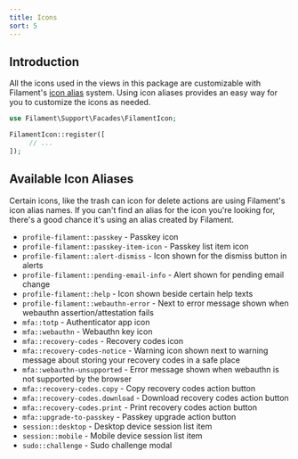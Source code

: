 ```yaml
---
title: Icons
sort: 5
---
```


## Introduction

All the icons used in the views in this package are customizable with Filament's [icon alias](https://filamentphp.com/docs/3.x/support/icons#replacing-the-default-icons) system. Using icon aliases provides an easy way for you to customize the icons as needed.

```php
use Filament\Support\Facades\FilamentIcon;

FilamentIcon::register([
     // ...
]);
```

## Available Icon Aliases

Certain icons, like the trash can icon for delete actions are using Filament's icon alias names. If you can't find an alias for the icon you're looking for, there's a good chance it's using an alias created by Filament.

- `profile-filament::passkey` - Passkey icon
- `profile-filament::passkey-item-icon` - Passkey list item icon
- `profile-filament::alert-dismiss` - Icon shown for the dismiss button in alerts
- `profile-filament::pending-email-info` - Alert shown for pending email change
- `profile-filament::help` - Icon shown beside certain help texts
- `profile-filament::webauthn-error` - Next to error message shown when webauthn assertion/attestation fails
- `mfa::totp` - Authenticator app icon
- `mfa::webauthn` - Webauthn key icon
- `mfa::recovery-codes` - Recovery codes icon
- `mfa::recovery-codes-notice` - Warning icon shown next to warning message about storing your recovery codes in a safe place
- `mfa::webauthn-unsupported` - Error message shown when webauthn is not supported by the browser
- `mfa::recovery-codes.copy` - Copy recovery codes action button
- `mfa::recovery-codes.download` - Download recovery codes action button
- `mfa::recovery-codes.print` - Print recovery codes action button
- `mfa::upgrade-to-passkey` - Passkey upgrade action button
- `session::desktop` - Desktop device session list item
- `session::mobile` - Mobile device session list item
- `sudo::challenge` - Sudo challenge modal
